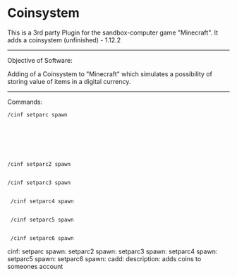 # Coinsystem
This is a 3rd party Plugin for the sandbox-computer game "Minecraft". It adds a coinsystem (unfinished) - 1.12.2

-----------------------------------------------------------------------

Objective of Software:

Adding of a Coinsystem to "Minecraft" which simulates a possibility of storing value of items in a digital currency. 

------------------------------------------------------------------------

Commands:
   
    /cinf setparc spawn
   
   
   
   
   
   
   
    /cinf setparc2 spawn
   
   
    /cinf setparc3 spawn
   
   
     /cinf setparc4 spawn
   
   
     /cinf setparc5 spawn
   
   
     /cinf setparc6 spawn


cinf:
   setparc spawn:
   setparc2 spawn:
   setparc3 spawn:
   setparc4 spawn:
   setparc5 spawn:
   setparc6 spawn:
   cadd:
      description: adds coins to someones account
